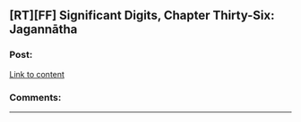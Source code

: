 ## [RT][FF] Significant Digits, Chapter Thirty-Six: Jagannātha

### Post:

[Link to content](http://www.anarchyishyperbole.com/2016/01/significant-digits-chapter-thirty-six.html)

### Comments:

---

